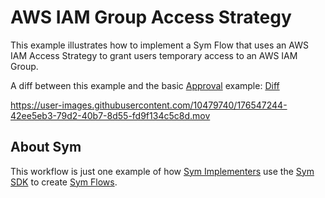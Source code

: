 # AWS IAM Group Access Strategy

This example illustrates how to implement a Sym Flow that uses an AWS IAM Access Strategy to grant users temporary access to an AWS IAM Group.

A diff between this example and the basic [Approval](../approvals) example: [Diff](https://github.com/symopsio/examples/compare/dfea5ed...11b311f)

https://user-images.githubusercontent.com/10479740/176547244-42ee5eb3-79d2-40b7-8d55-fd9f134c5c8d.mov

## About Sym

This workflow is just one example of how [Sym Implementers](https://docs.symops.com/docs/sym-for-implementers) use the [Sym SDK](https://docs.symops.com/docs) to create [Sym Flows](https://docs.symops.com/docs/flows).
